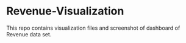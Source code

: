 # Revenue-Visualization
This repo contains visualization files and screenshot of dashboard of Revenue data set.
